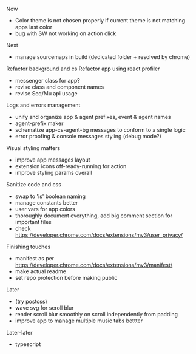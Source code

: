 Now
* Color theme is not chosen properly if current theme is not matching apps last color
* bug with SW not working on action click

Next
* manage sourcemaps in build (dedicated folder + resolved by chrome)

Refactor background and cs
Refactor app using react profiler
* messenger class for app?
* revise class and component names
* revise Seq/Mu api usage

Logs and errors management
* unify and organize app & agent prefixes, event & agent names
* agent-prefix maker
* schematize app-cs-agent-bg messages to conform to a single logic
* error proofing & console messages styling (debug mode?)

Visual styling matters
* improve app messages layout
* extension icons off-ready-running for action
* improve styling params overall

Sanitize code and css
 * swap to 'is' boolean naming
 * manage constants better
 * user vars for app colors
 * thoroughly document everything, add big comment section for important files
 * check https://developer.chrome.com/docs/extensions/mv3/user_privacy/

Finishing touches
* manifest as per https://developer.chrome.com/docs/extensions/mv3/manifest/
* make actual readme
* set repo protection before making public

Later
* (try postcss)
* wave svg for scroll blur
* render scroll blur smoothly on scroll independently from padding
* improve app to manage multiple music tabs bettter

Later-later
* typescript